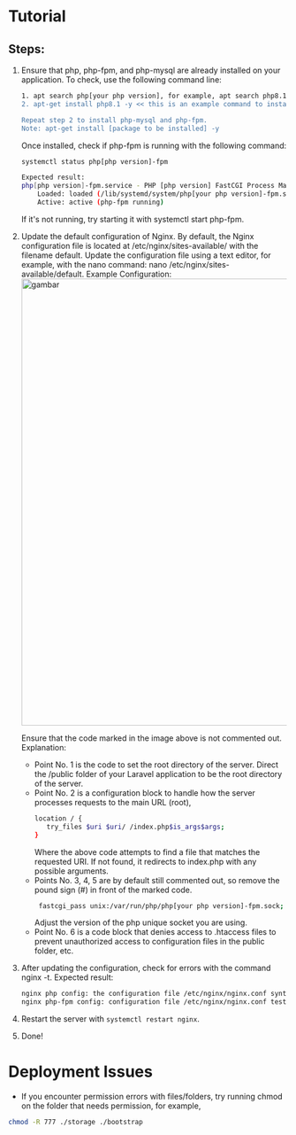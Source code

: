 # Tutorial

## Steps:
1. Ensure that php, php-fpm, and php-mysql are already installed on your application. To check, use the following command line:
   ```bash
   1. apt search php[your php version], for example, apt search php8.1 << the goal is to check if the package is available in the repositories of your operating system. If not, try using a public repository for the installation process.
   2. apt-get install php8.1 -y << this is an example command to install php with version 8.1, you can adjust according to the php version needed for your Laravel application.

   Repeat step 2 to install php-mysql and php-fpm.
   Note: apt-get install [package to be installed] -y
   ```
   Once installed, check if php-fpm is running with the following command:
   ```bash
   systemctl status php[php version]-fpm

   Expected result:
   php[php version]-fpm.service - PHP [php version] FastCGI Process Manager FPM for [Server OS]
       Loaded: loaded (/lib/systemd/system/php[your php version]-fpm.service)
       Active: active (php-fpm running)
   ```
   If it's not running, try starting it with systemctl start php-fpm.
2. Update the default configuration of Nginx. By default, the Nginx configuration file is located at /etc/nginx/sites-available/ with the filename default. Update the configuration file using a text editor, for example, with the nano command: nano /etc/nginx/sites-available/default.
   Example Configuration:
   <img width="807" alt="gambar" src="https://github.com/RNando1337/Laravel-Deploy-Methods/assets/60562868/06a6b8d2-9e11-44f1-86e4-c71ecebbe7cd">

   Ensure that the code marked in the image above is not commented out.
   Explanation:
   - Point No. 1 is the code to set the root directory of the server. Direct the /public folder of your Laravel application to be the root directory of the server.
   - Point No. 2 is a configuration block to handle how the server processes requests to the main URL (root),
     ```bash
     location / {
        try_files $uri $uri/ /index.php$is_args$args;
     }
     ```
     Where the above code attempts to find a file that matches the requested URI. If not found, it redirects to index.php with any possible arguments.
   - Points No. 3, 4, 5 are by default still commented out, so remove the pound sign (#) in front of the marked code.
     ```bash
      fastcgi_pass unix:/var/run/php/php[your php version]-fpm.sock;
     ```
     Adjust the version of the php unique socket you are using.
   - Point No. 6 is a code block that denies access to .htaccess files to prevent unauthorized access to configuration files in the public folder, etc.

3. After updating the configuration, check for errors with the command nginx -t.
   Expected result:
   ```bash
   nginx php config: the configuration file /etc/nginx/nginx.conf syntax is ok
   nginx php-fpm config: configuration file /etc/nginx/nginx.conf test is successful
   ```
4. Restart the server with `systemctl restart nginx`.
5. Done!

# Deployment Issues
- If you encounter permission errors with files/folders, try running chmod on the folder that needs permission, for example,
```bash
chmod -R 777 ./storage ./bootstrap
```
